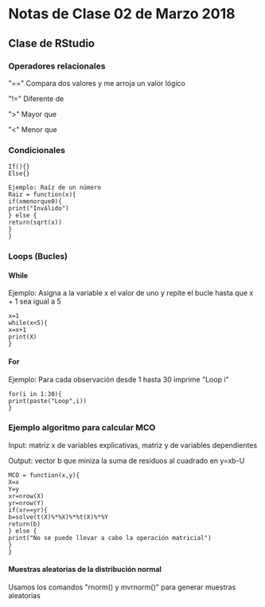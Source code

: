 # Notas de Clase 02 de Marzo 2018

## Clase de RStudio

### Operadores relacionales

"==" Compara dos valores y me arroja un valor lógico

"!=" Diferente de

">" Mayor que

"<" Menor que

### Condicionales

    If(){} 
    Else{}
    
    Ejemplo: Raíz de un número
    Raiz = function(x){ 
    if(xmenorque0){
    print("Inválido")
    } else {
    return(sqrt(x))
    }
    }

### Loops (Bucles)

#### While

Ejemplo: Asigna a la variable x el valor de uno y repite el bucle hasta que x + 1 sea igual a 5
    
    x=1
    while(x<5){
    x=x+1
    print(X)
    }
    
#### For

Ejemplo: Para cada observación desde 1 hasta 30 imprime "Loop i"

    for(i in 1:30){
    print(paste("Loop",i))
    }
### Ejemplo algoritmo para calcular MCO

Input: matriz x de variables explicativas, matriz y de variables dependientes

Output: vector b que miniza la suma de residuos al cuadrado en y=xb-U

    MCO = function(x,y){
    X=x
    Y=y
    xr=nrow(X)
    yr=nrow(Y)
    if(xr==yr){
    b=solve(t(X)%*%X)%*%t(X)%*%Y
    return(b)
    } else {
    print("No se puede llevar a cabo la operación matricial")
    }
    }
    
#### Muestras aleatorias de la distribución normal

Usamos los comandos "rnorm() y mvrnorm()" para generar muestras aleatorias
